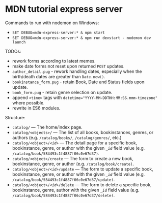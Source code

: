 # MDN tutorial express server

Commands to run with nodemon on Windows:

- `SET DEBUG=mdn-express-server:* & npm start`
- `SET DEBUG=mdn-express-server:* & npm run devstart - nodemon dev launch`

TODOs:
- rework forms according to latest memes.
- make date forms not reset upon returned `POST` updates.
- `author_detail.pug` - rework handling dates, especially when the birth/death dates are greater than `Date.now()`.
- `bookinstance_form.pug` - retain Book, Date and Status fields upon update.
- `book_form.pug` - retain genre selection on update.
- append `<time>` tags with `datetime="YYYY-MM-DDTHH:MM:SS.mmm-timezone"` where possible.
- rewrite in ES6 modules.

Structure:
- `catalog/` — The home/index page.
- `catalog/<objects>/` — The list of all books, bookinstances, genres, or authors (e.g. `/catalog/books/`, `/catalog/genres/`, etc.)
- <code>catalog/&lt;object&gt;/<em>&lt;id&gt;</em></code> — The detail page for a specific book, bookinstance, genre, or author with the given <code><em>_id</em></code> field value (e.g. `/catalog/book/584493c1f4887f06c0e67d37)`.
- `catalog/<object>/create` — The form to create a new book, bookinstance, genre, or author (e.g. <code>/catalog/book/create)</code>.
- <code>catalog/&lt;object&gt;/<em>&lt;id&gt;</em>/update</code> — The form to update a specific book, bookinstance, genre, or author with the given <code><em>_id</em></code> field value (e.g. `/catalog/book/584493c1f4887f06c0e67d37/update)`.
- <code>catalog/&lt;object&gt;/<em>&lt;id&gt;</em>/delete</code> — The form to delete a specific book, bookinstance, genre, author with the given <code><em>_id</em></code> field value (e.g. <code>/catalog/book/584493c1f4887f06c0e67d37/delete)</code>.